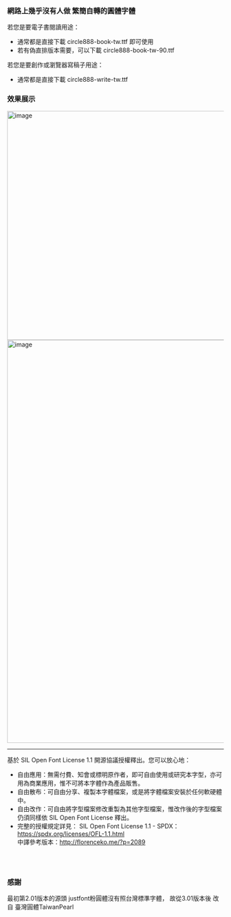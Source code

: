 ### 網路上幾乎沒有人做 繁簡自轉的圓體字體 

若您是要電子書閱讀用途：<br>
- 通常都是直接下載 circle888-book-tw.ttf  即可使用  <br>
- 若有偽直排版本需要，可以下載 circle888-book-tw-90.ttf <br>

若您是要創作或瀏覽器寫稿子用途：
- 通常都是直接下載 circle888-write-tw.ttf

### 效果展示
<img width="533" alt="image" src="https://github.com/tbdavid2019/fonts-TW/assets/56015064/e0dc9591-56c1-4541-b2da-715808933e8a">
<img width="938" alt="image" src="https://github.com/tbdavid2019/fonts-TW/assets/56015064/ec640d68-b13a-42c9-84a3-3eb4876d48d2">

---
基於 SIL Open Font License 1.1 開源協議授權釋出。您可以放心地：<br>
- 自由應用：無需付費、知會或標明原作者，即可自由使用或研究本字型，亦可用為商業應用，惟不可將本字體作為產品販售。<br>
- 自由散布：可自由分享、複製本字體檔案，或是將字體檔案安裝於任何軟硬體中。<br>
- 自由改作：可自由將字型檔案修改重製為其他字型檔案，惟改作後的字型檔案仍須同樣依 SIL Open Font License 釋出。<br>
- 完整的授權規定詳見： SIL Open Font License 1.1 - SPDX：https://spdx.org/licenses/OFL-1.1.html <br>
中譯參考版本：http://florenceko.me/?p=2089
<br>
<br>

### 感謝
最初第2.01版本的源頭 justfont粉圓體沒有照台灣標準字體， 
故從3.01版本後 改自 臺灣圓體TaiwanPearl
